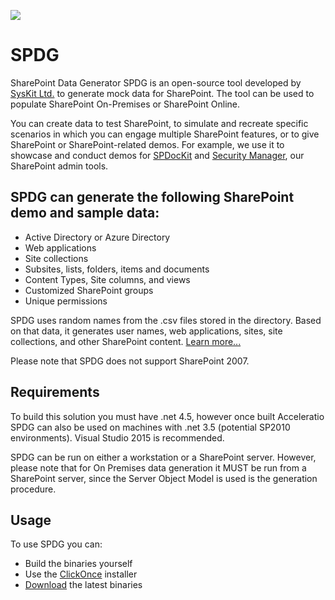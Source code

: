 [<img src="https://cloud.githubusercontent.com/assets/19644161/16901791/945c8cd8-4c4d-11e6-8858-4dc084223af3.png">](https://github.com/SysKitTeam/SPDG/raw/master/releases/ClickOnce/setup.exe)
# SPDG
SharePoint Data Generator
SPDG is an open-source tool developed by [SysKit Ltd.](https://www.syskit.com/) to generate mock data for SharePoint. The tool can be used to populate SharePoint On-Premises or SharePoint Online. 

You can create data to test SharePoint, to simulate and recreate specific scenarios in which you can engage multiple SharePoint features, or to give SharePoint or SharePoint-related demos. For example, we use it to showcase and conduct demos for [SPDocKit](https://www.syskit.com/products/spdockit/) and [Security Manager](https://www.syskit.com/products/security-manager/), our SharePoint admin tools.

## SPDG can generate the following SharePoint demo and sample data: 
* Active Directory or Azure Directory 
* Web applications
* Site collections
* Subsites, lists, folders, items and documents 
* Content Types, Site columns, and views
* Customized SharePoint groups
* Unique permissions 

SPDG uses random names from the .csv files stored in the directory. Based on that data, it generates user names, web applications, sites, site collections, and other SharePoint content. [Learn more...](https://github.com/Acceleratio/SPDG/wiki/Help)

Please note that SPDG does not support SharePoint 2007. 

## Requirements
To build this solution you must have .net 4.5, however once built Acceleratio SPDG can also be used on machines with .net 3.5 (potential SP2010 environments). Visual Studio 2015 is recommended.

SPDG can be run on either a workstation or a SharePoint server. However, please note that for On Premises data generation it MUST be run from a SharePoint server, since the Server Object Model is used is the generation procedure. 

## Usage
To use SPDG you can:
* Build the binaries yourself
* Use the [ClickOnce](https://github.com/Acceleratio/SPDG/raw/master/releases/ClickOnce/setup.exe) installer
* [Download](https://github.com/Acceleratio/SPDG/raw/master/releases/binaries/SPDG.zip) the latest binaries

